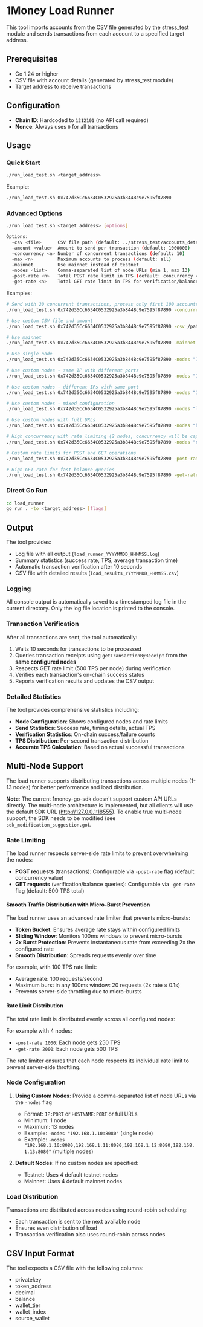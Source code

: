 # 1Money Load Runner

This tool imports accounts from the CSV file generated by the stress_test module and sends transactions from each account to a specified target address.

## Prerequisites

- Go 1.24 or higher
- CSV file with account details (generated by stress_test module)
- Target address to receive transactions

## Configuration

- **Chain ID**: Hardcoded to `1212101` (no API call required)
- **Nonce**: Always uses `0` for all transactions

## Usage

### Quick Start

```bash
./run_load_test.sh <target_address>
```

Example:
```bash
./run_load_test.sh 0x742d35Cc6634C0532925a3b844Bc9e7595f87890
```

### Advanced Options

```bash
./run_load_test.sh <target_address> [options]

Options:
  -csv <file>      CSV file path (default: ../stress_test/accounts_detail.csv)
  -amount <value>  Amount to send per transaction (default: 1000000)
  -concurrency <n> Number of concurrent transactions (default: 10)
  -max <n>         Maximum accounts to process (default: all)
  -mainnet         Use mainnet instead of testnet
  -nodes <list>    Comma-separated list of node URLs (min 1, max 13)
  -post-rate <n>   Total POST rate limit in TPS (default: concurrency value)
  -get-rate <n>    Total GET rate limit in TPS for verification/balance queries (default: 500)
```

Examples:
```bash
# Send with 20 concurrent transactions, process only first 100 accounts
./run_load_test.sh 0x742d35Cc6634C0532925a3b844Bc9e7595f87890 -concurrency 20 -max 100

# Use custom CSV file and amount
./run_load_test.sh 0x742d35Cc6634C0532925a3b844Bc9e7595f87890 -csv /path/to/accounts.csv -amount 5000000

# Use mainnet
./run_load_test.sh 0x742d35Cc6634C0532925a3b844Bc9e7595f87890 -mainnet

# Use single node
./run_load_test.sh 0x742d35Cc6634C0532925a3b844Bc9e7595f87890 -nodes "192.168.1.10:8080"

# Use custom nodes - same IP with different ports
./run_load_test.sh 0x742d35Cc6634C0532925a3b844Bc9e7595f87890 -nodes "192.168.1.10:8080,192.168.1.10:8081,192.168.1.10:8082,192.168.1.10:8083"

# Use custom nodes - different IPs with same port
./run_load_test.sh 0x742d35Cc6634C0532925a3b844Bc9e7595f87890 -nodes "192.168.1.10:8080,192.168.1.11:8080,192.168.1.12:8080,192.168.1.13:8080"

# Use custom nodes - mixed configuration
./run_load_test.sh 0x742d35Cc6634C0532925a3b844Bc9e7595f87890 -nodes "localhost:8080,localhost:8081,node1.com:9000,192.168.1.100:8545"

# Use custom nodes with full URLs
./run_load_test.sh 0x742d35Cc6634C0532925a3b844Bc9e7595f87890 -nodes "http://node1:8080,http://node2:8081,https://node3:443,https://node4:443"

# High concurrency with rate limiting (2 nodes, concurrency will be capped at 500 TPS)
./run_load_test.sh 0x742d35Cc6634C0532925a3b844Bc9e7595f87890 -nodes "node1:8080,node2:8080" -concurrency 1000

# Custom rate limits for POST and GET operations
./run_load_test.sh 0x742d35Cc6634C0532925a3b844Bc9e7595f87890 -post-rate 100 -get-rate 200

# High GET rate for fast balance queries
./run_load_test.sh 0x742d35Cc6634C0532925a3b844Bc9e7595f87890 -get-rate 1000
```

### Direct Go Run

```bash
cd load_runner
go run . -to <target_address> [flags]
```

## Output

The tool provides:
- Log file with all output (`load_runner_YYYYMMDD_HHMMSS.log`)
- Summary statistics (success rate, TPS, average transaction time)
- Automatic transaction verification after 10 seconds
- CSV file with detailed results (`load_results_YYYYMMDD_HHMMSS.csv`)

### Logging

All console output is automatically saved to a timestamped log file in the current directory. Only the log file location is printed to the console.

### Transaction Verification

After all transactions are sent, the tool automatically:
1. Waits 10 seconds for transactions to be processed
2. Queries transaction receipts using `getTransactionByReceipt` from the **same configured nodes**
3. Respects GET rate limit (500 TPS per node) during verification
4. Verifies each transaction's on-chain success status
5. Reports verification results and updates the CSV output

### Detailed Statistics

The tool provides comprehensive statistics including:
- **Node Configuration**: Shows configured nodes and rate limits
- **Send Statistics**: Success rate, timing details, actual TPS
- **Verification Statistics**: On-chain success/failure counts
- **TPS Distribution**: Per-second transaction distribution
- **Accurate TPS Calculation**: Based on actual successful transactions

## Multi-Node Support

The load runner supports distributing transactions across multiple nodes (1-13 nodes) for better performance and load distribution.

**Note**: The current 1money-go-sdk doesn't support custom API URLs directly. The multi-node architecture is implemented, but all clients will use the default SDK URL (http://127.0.0.1:18555). To enable true multi-node support, the SDK needs to be modified (see `sdk_modification_suggestion.go`).

### Rate Limiting

The load runner respects server-side rate limits to prevent overwhelming the nodes:

- **POST requests** (transactions): Configurable via `-post-rate` flag (default: concurrency value)
- **GET requests** (verification/balance queries): Configurable via `-get-rate` flag (default: 500 TPS total)

#### Smooth Traffic Distribution with Micro-Burst Prevention

The load runner uses an advanced rate limiter that prevents micro-bursts:
- **Token Bucket**: Ensures average rate stays within configured limits
- **Sliding Window**: Monitors 100ms windows to prevent micro-bursts
- **2x Burst Protection**: Prevents instantaneous rate from exceeding 2x the configured rate
- **Smooth Distribution**: Spreads requests evenly over time

For example, with 100 TPS rate limit:
- Average rate: 100 requests/second
- Maximum burst in any 100ms window: 20 requests (2x rate × 0.1s)
- Prevents server-side throttling due to micro-bursts

#### Rate Limit Distribution

The total rate limit is distributed evenly across all configured nodes:

For example with 4 nodes:
- `-post-rate 1000`: Each node gets 250 TPS
- `-get-rate 2000`: Each node gets 500 TPS

The rate limiter ensures that each node respects its individual rate limit to prevent server-side throttling.

### Node Configuration

1. **Using Custom Nodes**: Provide a comma-separated list of node URLs via the `-nodes` flag
   - Format: `IP:PORT` or `HOSTNAME:PORT` or full URLs
   - Minimum: 1 node
   - Maximum: 13 nodes
   - Example: `-nodes "192.168.1.10:8080"` (single node)
   - Example: `-nodes "192.168.1.10:8080,192.168.1.11:8080,192.168.1.12:8080,192.168.1.13:8080"` (multiple nodes)

2. **Default Nodes**: If no custom nodes are specified:
   - Testnet: Uses 4 default testnet nodes
   - Mainnet: Uses 4 default mainnet nodes

### Load Distribution

Transactions are distributed across nodes using round-robin scheduling:
- Each transaction is sent to the next available node
- Ensures even distribution of load
- Transaction verification also uses round-robin across nodes

## CSV Input Format

The tool expects a CSV file with the following columns:
- privatekey
- token_address
- decimal
- balance
- wallet_tier
- wallet_index
- source_wallet